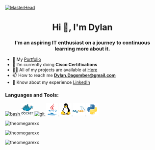 [![MasterHead](https://img.freepik.com/premium-photo/banner-starry-outer-space-background-texture_78899-4536.jpg?w=2000)](https://dylandagomber.com/)
<h1 align="center">Hi 👋, I'm Dylan</h1>
<h3 align="center">I'm an aspiring IT enthusiast on a journey to continuous learning more about it.</h3>

- 🔭 My [Portfolio](http://dylandagomber.com/)
- 🌱 I’m currently doing **Cisco Certifications**
- 👨‍💻 All of my projects are available at [Here](https://dylandagomber.com/projekte.html)
- 📫 How to reach me **Dylan.Dagomber@gmail.com**
- 📄 Know about my experience [LinkedIn](https://www.linkedin.com/in/dylan-dagomber-654247258/)

<h3 align="left">Languages and Tools:</h3>
<p align="left"> <a href="https://www.gnu.org/software/bash/" target="_blank" rel="noreferrer"> <img src="https://www.vectorlogo.zone/logos/gnu_bash/gnu_bash-icon.svg" alt="bash" width="40" height="40"/> </a> <a href="https://www.docker.com/" target="_blank" rel="noreferrer"> <img src="https://raw.githubusercontent.com/devicons/devicon/master/icons/docker/docker-original-wordmark.svg" alt="docker" width="40" height="40"/> </a> <a href="https://git-scm.com/" target="_blank" rel="noreferrer"> <img src="https://www.vectorlogo.zone/logos/git-scm/git-scm-icon.svg" alt="git" width="40" height="40"/> </a> <a href="https://www.java.com" target="_blank" rel="noreferrer"> <img src="https://raw.githubusercontent.com/devicons/devicon/master/icons/java/java-original.svg" alt="java" width="40" height="40"/> </a> <a href="https://www.linux.org/" target="_blank" rel="noreferrer"> <img src="https://raw.githubusercontent.com/devicons/devicon/master/icons/linux/linux-original.svg" alt="linux" width="40" height="40"/> </a> <a href="https://www.mysql.com/" target="_blank" rel="noreferrer"> <img src="https://raw.githubusercontent.com/devicons/devicon/master/icons/mysql/mysql-original-wordmark.svg" alt="mysql" width="40" height="40"/> </a> <a href="https://www.python.org" target="_blank" rel="noreferrer"> <img src="https://raw.githubusercontent.com/devicons/devicon/master/icons/python/python-original.svg" alt="python" width="40" height="40"/> </a> </p>

<p align="left"><img src="https://github-readme-stats.vercel.app/api/top-langs?username=theomegarexx&show_icons=true&locale=en&layout=compact" alt="theomegarexx" /></p>

<p align="left"><img src="https://github-readme-stats.vercel.app/api?username=theomegarexx&show_icons=true&locale=en" alt="theomegarexx" /></p>

<p align="left"><img src="https://github-readme-streak-stats.herokuapp.com/?user=theomegarexx&" alt="theomegarexx" /></p>
